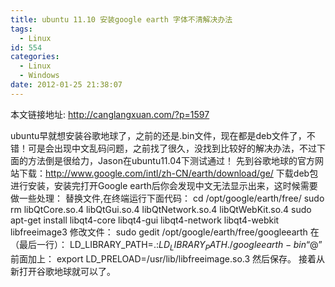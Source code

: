 ```yaml
---
title: ubuntu 11.10 安装google earth 字体不清解决办法
tags:
  - Linux
id: 554
categories:
  - Linux
  - Windows
date: 2012-01-25 21:38:07
---
```


本文链接地址: http://canglangxuan.com/?p=1597

ubuntu早就想安装谷歌地球了，之前的还是.bin文件，现在都是deb文件了，不错！可是会出现中文乱码问题，之前找了很久，没找到比较好的解决办法，不过下面的方法倒是很给力，Jason在ubuntu11.04下测试通过！
先到谷歌地球的官方网站下载：http://www.google.com/intl/zh-CN/earth/download/ge/
下载deb包进行安装，安装完打开Google earth后你会发现中文无法显示出来，这时候需要做一些处理：
替换文件,在终端运行下面代码：
cd /opt/google/earth/free/
sudo rm libQtCore.so.4 libQtGui.so.4 libQtNetwork.so.4 libQtWebKit.so.4
sudo apt-get install libqt4-core libqt4-gui libqt4-network libqt4-webkit libfreeimage3
修改文件：
sudo gedit /opt/google/earth/free/googleearth
在（最后一行）：
LD_LIBRARY_PATH=.:$LD_LIBRARY_PATH ./googleearth-bin “$@”
前面加上：
export LD_PRELOAD=/usr/lib/libfreeimage.so.3
然后保存。
接着从新打开谷歌地球就可以了。
